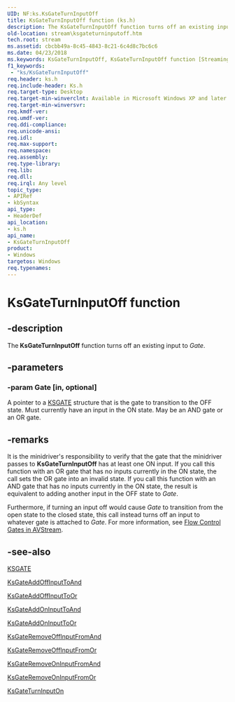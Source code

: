 ```yaml
---
UID: NF:ks.KsGateTurnInputOff
title: KsGateTurnInputOff function (ks.h)
description: The KsGateTurnInputOff function turns off an existing input to Gate.
old-location: stream\ksgateturninputoff.htm
tech.root: stream
ms.assetid: cbcbb49a-8c45-4843-8c21-6c4d8c7bc6c6
ms.date: 04/23/2018
ms.keywords: KsGateTurnInputOff, KsGateTurnInputOff function [Streaming Media Devices], avfunc_ba116904-80e2-4288-a8d1-d03c0194ef51.xml, ks/KsGateTurnInputOff, stream.ksgateturninputoff
f1_keywords:
 - "ks/KsGateTurnInputOff"
req.header: ks.h
req.include-header: Ks.h
req.target-type: Desktop
req.target-min-winverclnt: Available in Microsoft Windows XP and later operating systems and DirectX 8.0 and later DirectX versions.
req.target-min-winversvr: 
req.kmdf-ver: 
req.umdf-ver: 
req.ddi-compliance: 
req.unicode-ansi: 
req.idl: 
req.max-support: 
req.namespace: 
req.assembly: 
req.type-library: 
req.lib: 
req.dll: 
req.irql: Any level
topic_type:
- APIRef
- kbSyntax
api_type:
- HeaderDef
api_location:
- ks.h
api_name:
- KsGateTurnInputOff
product:
- Windows
targetos: Windows
req.typenames: 
---
```


# KsGateTurnInputOff function


## -description


The<b> KsGateTurnInputOff</b> function turns off an existing input to <i>Gate</i>.


## -parameters




### -param Gate [in, optional]

A pointer to a <a href="https://docs.microsoft.com/windows-hardware/drivers/ddi/ks/ns-ks-_ksgate">KSGATE</a> structure that is the gate to transition to the OFF state. Must currently have an input in the ON state. May be an AND gate or an OR gate.


## -remarks



It is the minidriver's responsibility to verify that the gate that the minidriver passes to <b>KsGateTurnInputOff</b> has at least one ON input. If you call this function with an OR gate that has no inputs currently in the ON state, the call sets the OR gate into an invalid state. If you call this function with an AND gate that has no inputs currently in the ON state, the result is equivalent to adding another input in the OFF state to <i>Gate</i>.

Furthermore, if turning an input off would cause <i>Gate</i> to transition from the open state to the closed state, this call instead turns off an input to whatever gate is attached to <i>Gate</i>. For more information, see <a href="https://docs.microsoft.com/windows-hardware/drivers/stream/flow-control-gates-in-avstream">Flow Control Gates in AVStream</a>.




## -see-also




<a href="https://docs.microsoft.com/windows-hardware/drivers/ddi/ks/ns-ks-_ksgate">KSGATE</a>



<a href="https://docs.microsoft.com/windows-hardware/drivers/ddi/ks/nf-ks-ksgateaddoffinputtoand">KsGateAddOffInputToAnd</a>



<a href="https://docs.microsoft.com/windows-hardware/drivers/ddi/ks/nf-ks-ksgateaddoffinputtoor">KsGateAddOffInputToOr</a>



<a href="https://docs.microsoft.com/windows-hardware/drivers/ddi/ks/nf-ks-ksgateaddoninputtoand">KsGateAddOnInputToAnd</a>



<a href="https://docs.microsoft.com/windows-hardware/drivers/ddi/ks/nf-ks-ksgateaddoninputtoor">KsGateAddOnInputToOr</a>



<a href="https://docs.microsoft.com/windows-hardware/drivers/ddi/ks/nf-ks-ksgateremoveoffinputfromand">KsGateRemoveOffInputFromAnd</a>



<a href="https://docs.microsoft.com/windows-hardware/drivers/ddi/ks/nf-ks-ksgateremoveoffinputfromor">KsGateRemoveOffInputFromOr</a>



<a href="https://docs.microsoft.com/windows-hardware/drivers/ddi/ks/nf-ks-ksgateremoveoninputfromand">KsGateRemoveOnInputFromAnd</a>



<a href="https://docs.microsoft.com/windows-hardware/drivers/ddi/ks/nf-ks-ksgateremoveoninputfromor">KsGateRemoveOnInputFromOr</a>



<a href="https://docs.microsoft.com/windows-hardware/drivers/ddi/ks/nf-ks-ksgateturninputon">KsGateTurnInputOn</a>
 

 

